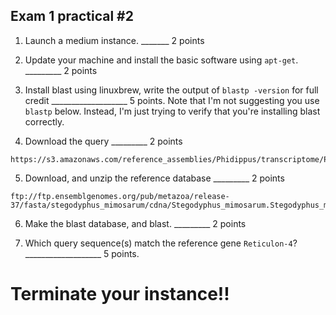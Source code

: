 Exam 1 practical #2
--

1. Launch a medium instance.  _______ 2 points


2. Update your machine and install the basic software using ``apt-get``. _________ 2 points



3. Install blast using linuxbrew, write the output of `blastp -version` for full credit ___________________ 5 points. Note that I'm not suggesting you use `blastp` below. Instead, I'm just trying to verify that you're installing blast correctly.


4. Download the query _________ 2 points

```
https://s3.amazonaws.com/reference_assemblies/Phidippus/transcriptome/Phidippus.v1.0.0.fasta
```

5. Download, and unzip the reference database _________ 2 points

```
ftp://ftp.ensemblgenomes.org/pub/metazoa/release-37/fasta/stegodyphus_mimosarum/cdna/Stegodyphus_mimosarum.Stegodyphus_mimosarum_v1.cdna.all.fa.gz
```

6. Make the blast database, and blast. _________ 2 points


7. Which query sequence(s) match the reference gene `Reticulon-4`? ___________________ 5 points.

# Terminate your instance!!
